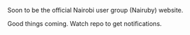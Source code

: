 Soon to be the official Nairobi user group (Nairuby) website.

Good things coming. Watch repo to get notifications.
